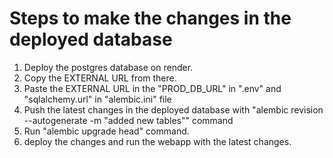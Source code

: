 # Steps to make the changes in the deployed database

1. Deploy the postgres database on render.
2. Copy the EXTERNAL URL from there.
3. Paste the EXTERNAL URL in the "PROD_DB_URL" in ".env" and "sqlalchemy.url" in "alembic.ini" file
4. Push the latest changes in the deployed database with "alembic revision --autogenerate -m "added new tables"" command      
5. Run "alembic upgrade head" command.
6. deploy the changes and run the webapp with the latest changes.


